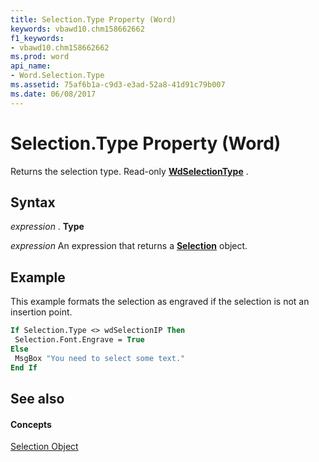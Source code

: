 ```yaml
---
title: Selection.Type Property (Word)
keywords: vbawd10.chm158662662
f1_keywords:
- vbawd10.chm158662662
ms.prod: word
api_name:
- Word.Selection.Type
ms.assetid: 75af6b1a-c9d3-e3ad-52a8-41d91c79b007
ms.date: 06/08/2017
---
```



# Selection.Type Property (Word)

Returns the selection type. Read-only **[WdSelectionType](wdselectiontype-enumeration-word.md)** .


## Syntax

 _expression_ . **Type**

 _expression_ An expression that returns a **[Selection](selection-object-word.md)** object.


## Example

This example formats the selection as engraved if the selection is not an insertion point.


```vb
If Selection.Type <> wdSelectionIP Then 
 Selection.Font.Engrave = True 
Else 
 MsgBox "You need to select some text." 
End If
```


## See also


#### Concepts


[Selection Object](selection-object-word.md)

